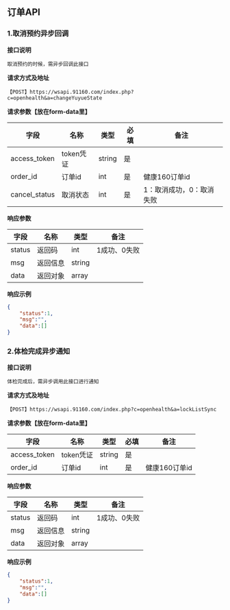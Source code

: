 ## 订单API
### 1.取消预约异步回调

**接口说明**
```
取消预约的时候，需异步回调此接口
```

**请求方式及地址**
```
【POST】https://wsapi.91160.com/index.php?c=openhealth&a=changeYuyueState
```

**请求参数【放在form-data里】**

| 字段          | 名称      | 类型   | 必填 | 备注                    |
| ------------- | --------- | ------ | ---- | ------------------------ |
| access_token  | token凭证 | string | 是   |                          |
| order_id      | 订单id    | int    | 是   | 健康160订单id            |
| cancel_status | 取消状态  | int    | 是   | 1：取消成功，0：取消失败 |



**响应参数**

| 字段   | 名称     | 类型   | 备注         |
| ------ | -------- | ------ | ------------ |
| status | 返回码   | int    | 1成功、0失败 |
| msg    | 返回信息 | string |              |
| data   | 返回对象 | array  |              |



**响应示例**

```json
{
    "status":1,
    "msg":"",
    "data":[]
}
```



### 2.体检完成异步通知
**接口说明**
```
体检完成后，需异步调用此接口进行通知
```
**请求方式及地址**
```
【POST】https://wsapi.91160.com/index.php?c=openhealth&a=lockListSync
```

**请求参数【放在form-data里】**

| 字段         | 名称      | 类型   | 必填 | 备注          |
| ------------ | --------- | ------ | ---- | ------------- |
| access_token | token凭证 | string | 是   |               |
| order_id     | 订单id    | int    | 是   | 健康160订单id |

**响应参数**

| 字段   | 名称     | 类型   | 备注         |
| ------ | -------- | ------ | ------------ |
| status | 返回码   | int    | 1成功、0失败 |
| msg    | 返回信息 | string |              |
| data   | 返回对象 | array  |              |

**响应示例**

```json
{
    "status":1,
    "msg":"",
    "data":[]
}
```

